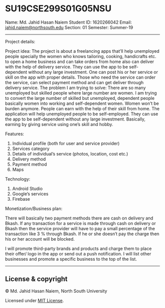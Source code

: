 # SU19CSE299S01G05NSU

Name: Md. Jahid Hasan Naiem
Student ID: 1620266042
Email: jahid.naiem@northsouth.edu
Section: 01
Semester: Summer-19

---
Project details:

Project idea: The project is about a freelancing apps that’ll help unemployed people specially the women who knows tailoring, cooking, handicrafts etc. to open a home business and can take orders from home also can deliver with the help of delivery service. They can use the app to be self-dependent without any large investment.
 One can post his or her service or skill on the app with proper details. Those who need the service can order the service, can select payment method and can get deliver through delivery service.
The problem I am trying to solve: There are so many unemployed but skilled people where large number are women. I am trying to convert the large number of skilled but unemployed, dependent people basically women into working and self-dependent women. Women won’t be burden anymore. People can earn with the help of their skill from home.
The application will help unemployed people to be self-employed. They can use the app to be self-dependent without any large investment.
Basically, earning by giving service using one’s skill and hobby.

Features:

1)	Individual profile (both for user and service provider)
2)	Services category
3)	Details of individual’s service (photos, location, cost etc.)
4)	Delivery method
5)	Payment method
6)	Maps

Technology:

1. Android Studio
2. Google’s services
3. Firebase

Monetization/Business plan:

There will basically two payment methods there are cash on delivery and Bkash. If any transaction for a service is made through cash on delivery or Bkash then the service provider will have to pay a small percentage of the transaction like 3 % through Bkash. If he or she doesn’t pay the charge then his or her account will be blocked.

I will promote third-party brands and products and charge them to place their offer/ logo in the app or send out a push notification. I will list other businesses and promote a specific business to the top of the list.

---
## License & copyright
© Md. Jahid Hasan Naiem, North South University

Licensed under [MIT License](LICENSE).

